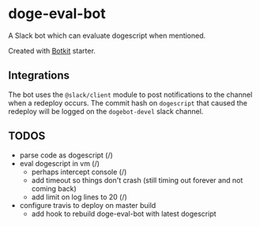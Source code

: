 # doge-eval-bot

A Slack bot which can evaluate dogescript when mentioned.

Created with [Botkit](https://botkit.ai) starter.

## Integrations

The bot uses the `@slack/client` module to post notifications to the channel when a redeploy occurs. The commit hash on `dogescript` that caused the redeploy will be logged on the `dogebot-devel` slack channel.


## TODOS

- parse code as dogescript (/)
- eval dogescript in vm (/)
  - perhaps intercept console (/)
  - add timeout so things don't crash (still timing out forever and not coming back)
  - add limit on log lines to 20 (/)
- configure travis to deploy on master build
  - add hook to rebuild doge-eval-bot with latest dogescript
